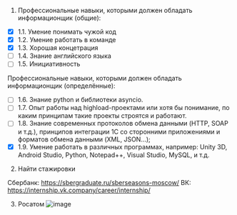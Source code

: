 1. Профессиональные навыки, которыми должен обладать информационщик (общие):
  - [x] 1.1. Умение понимать чужой код
  - [x] 1.2. Умение работать в команде
  - [x] 1.3. Хорошая концетрация
  - [ ] 1.4. Знание английского языка
  - [ ] 1.5. Инициативность

Профессиональные навыки, которыми должен обладать информационщик (определённые):
  - [ ] 1.6. Знание python и библиотеки asyncio.
  - [ ] 1.7. Опыт работы над highload-проектами или хотя бы понимание, по каким принципам такие проекты строятся и работают.
  - [ ] 1.8. Знание современных протоколов обмена данными (HTTP, SOAP и т.д.), принципов интеграции 1С со сторонними приложениями и форматов обмена данными (XML, JSON…);
  - [x] 1.9. Умение работать в различных программах, например: Unity 3D, Android Studio, Python, Notepad++, Visual Studio, MySQL, и т.д.
  
2. Найти стажировки

 Сбербанк: https://sbergraduate.ru/sberseasons-moscow/
 ВК: https://internship.vk.company/career/internship/


3. Росатом ![image](https://user-images.githubusercontent.com/97594112/212625443-b1318c1c-588f-4e93-94af-9152ab213dfc.png)
